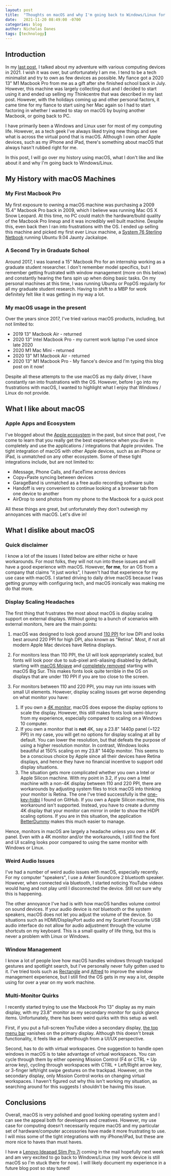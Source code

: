 ```yaml
---
layout: post
title:  "Thoughts on macOS and why I'm going back to Windows/Linux for personal use"
date:   2021-11-20 08:49:00 -0700
categories: blog
author: Nicholas Danes
tags: [technology]
---
```


## Introduction

In my [last post](/blog/2021/08/16/chronological-timeline-computing-devices/), I talked about my adventure with various computing devices in 2021. I wish it was over, but unfortunately I am me. I tend to be a tech minimalist and try to own as few devices as possible. My fiance got a 2020 13" M1 Macbook Pro from me as a gift after she finished school back in July. However, this machine was largely collecting dust and I decided to start using it and ended up selling my Thinkcentre that was described in my last post. However, with the holidays coming up and other personal factors, it came time for my fiance to start using her Mac again so I had to start factoring in whether I wanted to stay on macOS by buying another Macbook, or going back to PC.

I have primarily been a Windows and Linux user for most of my computing life. However, as a tech geek I've always liked trying new things and see what is across the virtual pond that is macOS. Although I own other Apple devices, such as my iPhone and iPad, there's something about macOS that always hasn't rubbed right for me. 


In this post, I will go over my history using macOS, what I don't like and like about it and why I'm going back to Windows/Linux.


## My History with macOS Machines


### My First Macbook Pro

My first exposure to owning a macOS machine was purchasing a 2009 15.4" Macbook Pro back in 2009, which I believe was running Mac OS X Snow Leopard. At this time, no PC could match the hardware/build quality of the Macbook Pro lineup and it was incredibly well built machine. Despite this, even back then I ran into frustrations with the OS. I ended up selling this machine and picked my first ever Linux machine, a [System 76 Sterling Netbook](https://janehadley.net/Starling_Review/starling_review.html) running Ubuntu 9.04 Jaunty Jackalope. 

### A Second Try in Graduate School

Around 2017, I was loaned a 15" Macbook Pro for an internship working as a graduate student researcher. I don't remember model specifics, but I remember getting frustrated with window management (more on this below) and constantly hearing the fans spin up when doing basic tasks. On my personal machines at this time, I was running Ubuntu or PopOS regularly for all my graduate student research. Having to shift to a MBP for work definitely felt like it was getting in my way a lot.

### My macOS usage in the present

Over the years since 2017, I've tried various macOS products, including, but not limited to:

* 2019 13" Macbook Air - returned
* 2020 13" Intel Macbook Pro - my current work laptop I've used since late 2020
* 2020 M1 Mac Mini - returned
* 2020 13" M1 Macbook Air - returned
* 2020 13" M1 Macbook Pro - My fiance's device and I'm typing this blog post on it now!

Despite all these attempts to the use macOS as my daily driver, I have constantly ran into frustrations with the OS. However, before I go into my frustrations with macOS, I wanted to highlight what I enjoy that Windows / Linux do not provide.

## What I like about macOS

### Apple Apps and Ecosystem

I've blogged about the [Apple ecosystem](/blog/2021/06/16/mostly-avoiding-apple-ecosystem/) in the past,  but since that post, I've come to learn that you really get the best experience when you dive in completely and use the applications / integrations that Apple provides. The tight integration of macOS with other Apple devices, such as an iPhone or iPad, is unmatched on any other ecosystem. Some of these tight integrations include, but are not limited to:

* iMessage, Phone Calls, and FaceTime across devices
* Copy+Paste syncing between devices
* GarageBand is unmatched as a free audio recording software suite
* Handoff is very convenient to continue looking at a browser tab from one device to another
* AirDrop to send photos from my phone to the Macbook for a quick post

All these things are great, but unfortunately they don't outweigh my annoyances with macOS. Let's dive in!

## What I dislike about macOS


### Quick disclaimer

I know a lot of the issues I listed below are either niche or have workarounds. For most folks, they will not run into these issues and will have a good experience with macOS. However, **for me**, for an OS from a company that claims "it just works", I haven't had that experience for my use case with macOS. I started driving to daily drive macOS because I was getting grumpy with configuring tech, and macOS ironically was making me do that more. 


### Display Scaling Headaches

The first thing that frustrates the most about macOS is display scaling support on external displays. Without going to a bunch of scenarios with external monitors, here are the main points:

1. macOS was designed to look good around [110 PPI](https://blog.leiy.me/post/mac-external-display/) for low DPI and looks best around 220 PPI for high DPI, also known as "Retina". Most, if not all modern Apple Mac devices have Retina displays.

2. For monitors less than 110 PPI, the UI will look appropriately scaled, but fonts will look poor due to sub-pixel anti-aliasing disabled by default, starting with [macOS Mojave](https://www.howtogeek.com/358596/how-to-fix-blurry-fonts-on-macos-mojave-with-subpixel-antialiasing/) and [completely removed](https://www.archyde.com/macos-big-sur-removes-system-preferences-option-to-smooth-fonts/) starting with macOS Big Sur. This makes fonts look quite terrible in the OS on displays that are under 110 PPI if you are too close to the screen.

3. For monitors between 110 and 220 PPI, you may run into issues with small UI elements. However, display scaling issues get worse depending on what monitor you have:  
	1. If you own a [4K monitor](https://apple.stackexchange.com/questions/342682/how-to-properly-use-scaling-on-an-external-display-from-macbook-pro-2016), macOS does expose the display options to scale the display. However, this still makes fonts look semi-blurry from my experience, especially compared to scaling on a Windows 10 computer.  
	2. If you own a monitor that is **not** 4K, say a 23.8" 1440p panel (~122 PPI) in my case, you will get no options for display scaling at all by default. You can lower the resolution, but that defeats the purpose of using a higher resolution monitor. In contrast, Windows looks beautiful at 150% scaling on my 23.8" 1440p monitor. This seems to be a conscious choice by Apple since all their devices have Retina displays, and hence they have no financial incentive to support odd display situations.
	3. The situation gets more complicated whether you own a Intel or Apple Silicon machine. With my point in 3.2, if you own a Intel machine with a non-4K display between 110 and 220 PPI, there are workarounds by adjusting system files to trick macOS into thinking your monitor is Retina. The one I've tried successfully is the [one-key-hidpi](https://github.com/xzhih/one-key-hidpi) I found on GitHub. If you own a Apple Silicon machine, this workaround isn't supported. Instead, you have to create a dummy 4K display that your monitor can mirror in order to show the HiDPI scaling options. If you are in this situation, the application [BetterDummy](https://github.com/waydabber/BetterDummy) makes this much easier to manage.

Hence, monitors in macOS are largely a headache unless you own a 4K panel. Even with a 4K monitor and/or the workarounds, I still find the font and UI scaling looks poor compared to using the same monitor with Windows or Linux. 

### Weird Audio Issues

I've had a number of weird audio issues with macOS, especially recently. For my computer "speakers", I use a Anker Soundcore 2 bluetooth speaker. However, when connected via bluetooth, I started noticing YouTube videos would hang and not play until I disconnected the device. Still not sure why this is happening.

The other annoyance I've had is with how macOS handles volume control on sound devices. If your audio device is *not* bluetooth or the system speakers, macOS does not let you adjust the volume of the device. So situations such as HDMI/DisplayPort audio and my Scarlett Focusrite USB audio interface do not allow for audio adjustment through the volume shortcuts on my keyboard. This is a small quality of life thing, but this is never a problem with Linux or Windows.


### Window Management

I know a lot of people love how macOS handles windows through trackpad gestures and spotlight search, but I've personally never fully gotten used to it. I've tried tools such as [Rectangle](https://rectangleapp.com/) and [Alfred](https://www.alfredapp.com/) to improve the window management experience, but I still find the OS gets in my way a lot, despite using for over a year on my work machine.


### Multi-Monitor Quirks

I recently started trying to use the Macbook Pro 13" display as my main display, with my 23.8" monitor as my secondary monitor for quick glance items. Unfortunately, there has been weird quirks with this setup as well. 

First, if you put a full-screen YouTube video a secondary display, [the top menu bar](https://apple.stackexchange.com/questions/336066/two-displays-menu-bar-disappears-in-fullscreen) vanishes on the primary display. Although this doesn't break functionality, it feels like an afterthough from a UI/UX perspective.  

Second, has to do with virtual workspaces. One suggestion to handle open windows in macOS is to take advantage of virtual workspaces. You can cycle through them by either opening Mission Control (F4 or CTRL + Up arrow key), cycling through workspaces with CTRL + Left/Right arrow key, or 3-finger left/right swipe gestures on the trackpad. However, on the secondary display, only Mission Control works on changing virtual workspaces. I haven't figured out why this isn't working my situation, as searching around for this suggests I shouldn't be having this issue. 


## Conclusions

Overall, macOS is very polished and good looking operating system and I can see the appeal both for developers and creatives. However, my use case for computing doesn't necessarily require macOS and my particular set of hardware/computer accessories have made it more frustrating to use. I will miss some of the tight integrations with my iPhone/iPad, but these are more nice to haves than must haves. 

I have a [Lenovo Ideapad Slim Pro 7i](https://www.costco.com/lenovo-ideapad-slim-7i-pro-14%22-touchscreen-intel-evo-platform-laptop---11th-gen-intel-core-i7-11370h---2880-x-1800---windows-11.product.100794401.html) coming in the mail hopefully next week and am very excited to go back to Windows/Linux (my work device is still macOS so I'm stuck there for now). I will likely document my experience in a future blog post so stay tuned! 



